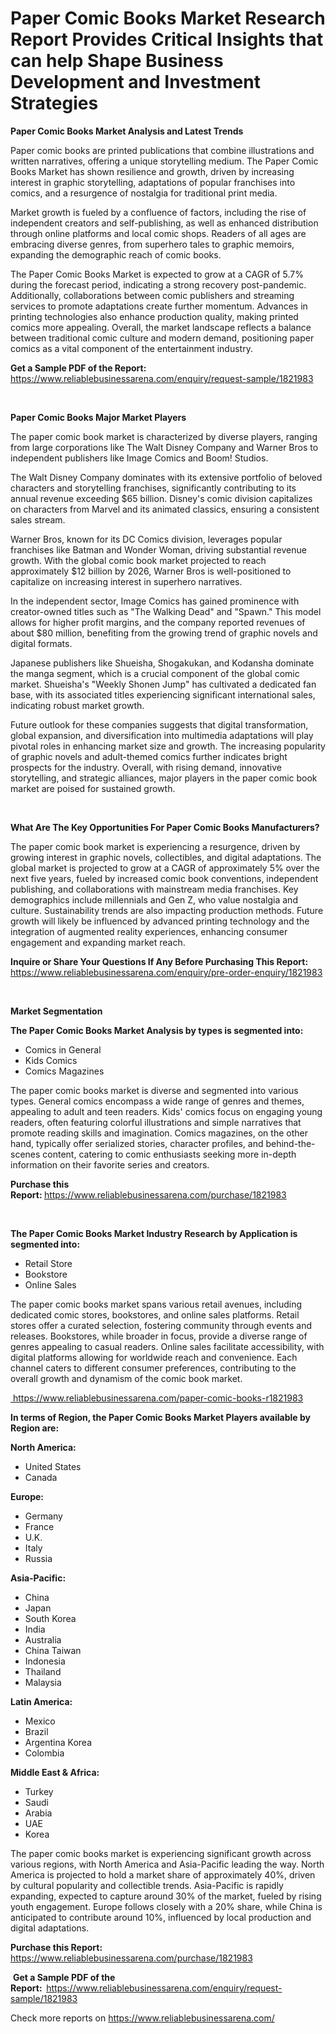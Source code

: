<p><h1>Paper Comic Books Market Research Report Provides Critical Insights that can help Shape Business Development and Investment Strategies</h1></p><p><strong>Paper Comic Books Market Analysis and Latest Trends</strong></p>
<p><p>Paper comic books are printed publications that combine illustrations and written narratives, offering a unique storytelling medium. The Paper Comic Books Market has shown resilience and growth, driven by increasing interest in graphic storytelling, adaptations of popular franchises into comics, and a resurgence of nostalgia for traditional print media. </p><p>Market growth is fueled by a confluence of factors, including the rise of independent creators and self-publishing, as well as enhanced distribution through online platforms and local comic shops. Readers of all ages are embracing diverse genres, from superhero tales to graphic memoirs, expanding the demographic reach of comic books. </p><p>The Paper Comic Books Market is expected to grow at a CAGR of 5.7% during the forecast period, indicating a strong recovery post-pandemic. Additionally, collaborations between comic publishers and streaming services to promote adaptations create further momentum. Advances in printing technologies also enhance production quality, making printed comics more appealing. Overall, the market landscape reflects a balance between traditional comic culture and modern demand, positioning paper comics as a vital component of the entertainment industry.</p></p>
<p><strong>Get a Sample PDF of the Report:&nbsp;</strong> <a href="https://www.reliablebusinessarena.com/enquiry/request-sample/1821983?utm_campaign=2259&utm_medium=2&utm_source=Github&utm_content=ia&utm_term=07022025&utm_id=paper-comic-books">https://www.reliablebusinessarena.com/enquiry/request-sample/1821983</a></p>
<p>&nbsp;</p>
<p><strong>Paper Comic Books Major Market Players</strong></p>
<p><p>The paper comic book market is characterized by diverse players, ranging from large corporations like The Walt Disney Company and Warner Bros to independent publishers like Image Comics and Boom! Studios. </p><p>The Walt Disney Company dominates with its extensive portfolio of beloved characters and storytelling franchises, significantly contributing to its annual revenue exceeding $65 billion. Disney's comic division capitalizes on characters from Marvel and its animated classics, ensuring a consistent sales stream.</p><p>Warner Bros, known for its DC Comics division, leverages popular franchises like Batman and Wonder Woman, driving substantial revenue growth. With the global comic book market projected to reach approximately $12 billion by 2026, Warner Bros is well-positioned to capitalize on increasing interest in superhero narratives.</p><p>In the independent sector, Image Comics has gained prominence with creator-owned titles such as "The Walking Dead" and "Spawn." This model allows for higher profit margins, and the company reported revenues of about $80 million, benefiting from the growing trend of graphic novels and digital formats.</p><p>Japanese publishers like Shueisha, Shogakukan, and Kodansha dominate the manga segment, which is a crucial component of the global comic market. Shueisha's "Weekly Shonen Jump" has cultivated a dedicated fan base, with its associated titles experiencing significant international sales, indicating robust market growth.</p><p>Future outlook for these companies suggests that digital transformation, global expansion, and diversification into multimedia adaptations will play pivotal roles in enhancing market size and growth. The increasing popularity of graphic novels and adult-themed comics further indicates bright prospects for the industry. Overall, with rising demand, innovative storytelling, and strategic alliances, major players in the paper comic book market are poised for sustained growth.</p></p>
<p>&nbsp;</p>
<p><strong>What Are The Key Opportunities For Paper Comic Books Manufacturers?</strong></p>
<p><p>The paper comic book market is experiencing a resurgence, driven by growing interest in graphic novels, collectibles, and digital adaptations. The global market is projected to grow at a CAGR of approximately 5% over the next five years, fueled by increased comic book conventions, independent publishing, and collaborations with mainstream media franchises. Key demographics include millennials and Gen Z, who value nostalgia and culture. Sustainability trends are also impacting production methods. Future growth will likely be influenced by advanced printing technology and the integration of augmented reality experiences, enhancing consumer engagement and expanding market reach.</p></p>
<p><strong>Inquire or Share Your Questions If Any Before Purchasing This Report:</strong> <a href="https://www.reliablebusinessarena.com/enquiry/pre-order-enquiry/1821983?utm_campaign=2259&utm_medium=2&utm_source=Github&utm_content=ia&utm_term=07022025&utm_id=paper-comic-books">https://www.reliablebusinessarena.com/enquiry/pre-order-enquiry/1821983</a></p>
<p>&nbsp;</p>
<p><strong>Market Segmentation</strong></p>
<p><strong>The Paper Comic Books Market Analysis by types is segmented into:</strong></p>
<p><ul><li>Comics in General</li><li>Kids Comics</li><li>Comics Magazines</li></ul></p>
<p><p>The paper comic books market is diverse and segmented into various types. General comics encompass a wide range of genres and themes, appealing to adult and teen readers. Kids' comics focus on engaging young readers, often featuring colorful illustrations and simple narratives that promote reading skills and imagination. Comics magazines, on the other hand, typically offer serialized stories, character profiles, and behind-the-scenes content, catering to comic enthusiasts seeking more in-depth information on their favorite series and creators.</p></p>
<p><strong>Purchase this Report:&nbsp;</strong><a href="https://www.reliablebusinessarena.com/purchase/1821983?utm_campaign=2259&utm_medium=2&utm_source=Github&utm_content=ia&utm_term=07022025&utm_id=paper-comic-books">https://www.reliablebusinessarena.com/purchase/1821983</a></p>
<p>&nbsp;</p>
<p><strong>The Paper Comic Books Market Industry Research by Application is segmented into:</strong></p>
<p><ul><li>Retail Store</li><li>Bookstore</li><li>Online Sales</li></ul></p>
<p><p>The paper comic books market spans various retail avenues, including dedicated comic stores, bookstores, and online sales platforms. Retail stores offer a curated selection, fostering community through events and releases. Bookstores, while broader in focus, provide a diverse range of genres appealing to casual readers. Online sales facilitate accessibility, with digital platforms allowing for worldwide reach and convenience. Each channel caters to different consumer preferences, contributing to the overall growth and dynamism of the comic book market.</p></p>
<p><a href="https://www.reliablebusinessarena.com/paper-comic-books-r1821983?utm_campaign=2259&utm_medium=2&utm_source=Github&utm_content=ia&utm_term=07022025&utm_id=paper-comic-books">&nbsp;https://www.reliablebusinessarena.com/paper-comic-books-r1821983</a></p>
<p><strong>In terms of Region, the Paper Comic Books Market Players available by Region are:</strong></p>
<p>
    <p> <strong> North America: </strong>
        <ul>
            <li>United States</li>
            <li>Canada</li>
        </ul>
        </p> 
    <p> <strong> Europe: </strong>
        <ul>
            <li>Germany</li>
            <li>France</li>
            <li>U.K.</li>
            <li>Italy</li>
            <li>Russia</li>
        </ul>
        </p> 
    <p> <strong> Asia-Pacific: </strong>
        <ul>
            <li>China</li>
            <li>Japan</li>
            <li>South Korea</li>
            <li>India</li>
            <li>Australia</li>
            <li>China Taiwan</li>
            <li>Indonesia</li>
            <li>Thailand</li>
            <li>Malaysia</li>
        </ul>
        </p> 
    <p> <strong> Latin America: </strong>
        <ul>
            <li>Mexico</li>
            <li>Brazil</li>
            <li>Argentina Korea</li>
            <li>Colombia</li>
        </ul>
        </p> 
    <p> <strong> Middle East & Africa: </strong>
        <ul>
            <li>Turkey</li>
            <li>Saudi</li>
            <li>Arabia</li>
            <li>UAE</li>
            <li>Korea</li>
        </ul>
    </p>
    </p>
<p><p>The paper comic books market is experiencing significant growth across various regions, with North America and Asia-Pacific leading the way. North America is projected to hold a market share of approximately 40%, driven by cultural popularity and collectible trends. Asia-Pacific is rapidly expanding, expected to capture around 30% of the market, fueled by rising youth engagement. Europe follows closely with a 20% share, while China is anticipated to contribute around 10%, influenced by local production and digital adaptations.</p></p>
<p><strong>Purchase this Report: </strong><a href="https://www.reliablebusinessarena.com/purchase/1821983?utm_campaign=2259&utm_medium=2&utm_source=Github&utm_content=ia&utm_term=07022025&utm_id=paper-comic-books">https://www.reliablebusinessarena.com/purchase/1821983</a></p>
<p>&nbsp;<strong>Get a Sample PDF of the Report:&nbsp;&nbsp;</strong><a href="https://www.reliablebusinessarena.com/enquiry/request-sample/1821983?utm_campaign=2259&utm_medium=2&utm_source=Github&utm_content=ia&utm_term=07022025&utm_id=paper-comic-books">https://www.reliablebusinessarena.com/enquiry/request-sample/1821983</a></p>
<p><strong></strong></p>
<p>Check more reports on <a href="https://www.reliablebusinessarena.com/?utm_campaign=2259&utm_medium=2&utm_source=Github&utm_content=ia&utm_term=07022025&utm_id=paper-comic-books">https://www.reliablebusinessarena.com/</a></p>